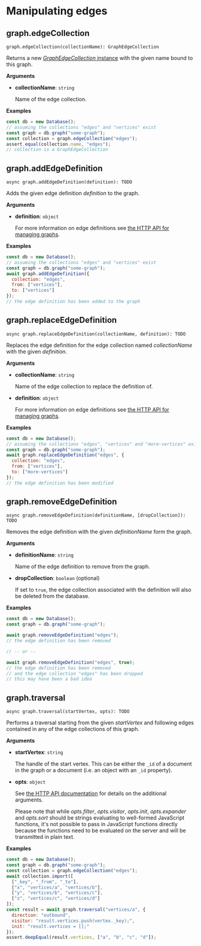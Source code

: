 # Manipulating edges

## graph.edgeCollection

`graph.edgeCollection(collectionName): GraphEdgeCollection`

Returns a new [_GraphEdgeCollection_ instance](EdgeCollection.md) with
the given name bound to this graph.

**Arguments**

- **collectionName**: `string`

  Name of the edge collection.

**Examples**

```js
const db = new Database();
// assuming the collections "edges" and "vertices" exist
const graph = db.graph("some-graph");
const collection = graph.edgeCollection("edges");
assert.equal(collection.name, "edges");
// collection is a GraphEdgeCollection
```

## graph.addEdgeDefinition

`async graph.addEdgeDefinition(definition): TODO`

Adds the given edge definition _definition_ to the graph.

**Arguments**

- **definition**: `object`

  For more information on edge definitions see
  [the HTTP API for managing graphs](https://www.arangodb.com/docs/stable/http/gharial-management.html).

**Examples**

```js
const db = new Database();
// assuming the collections "edges" and "vertices" exist
const graph = db.graph("some-graph");
await graph.addEdgeDefinition({
  collection: "edges",
  from: ["vertices"],
  to: ["vertices"]
});
// the edge definition has been added to the graph
```

## graph.replaceEdgeDefinition

`async graph.replaceEdgeDefinition(collectionName, definition): TODO`

Replaces the edge definition for the edge collection named _collectionName_ with
the given _definition_.

**Arguments**

- **collectionName**: `string`

  Name of the edge collection to replace the definition of.

- **definition**: `object`

  For more information on edge definitions see
  [the HTTP API for managing graphs](https://www.arangodb.com/docs/stable/http/gharial-management.html).

**Examples**

```js
const db = new Database();
// assuming the collections "edges", "vertices" and "more-vertices" exist
const graph = db.graph("some-graph");
await graph.replaceEdgeDefinition("edges", {
  collection: "edges",
  from: ["vertices"],
  to: ["more-vertices"]
});
// the edge definition has been modified
```

## graph.removeEdgeDefinition

`async graph.removeEdgeDefinition(definitionName, [dropCollection]): TODO`

Removes the edge definition with the given _definitionName_ form the graph.

**Arguments**

- **definitionName**: `string`

  Name of the edge definition to remove from the graph.

- **dropCollection**: `boolean` (optional)

  If set to `true`, the edge collection associated with the definition will also
  be deleted from the database.

**Examples**

```js
const db = new Database();
const graph = db.graph("some-graph");

await graph.removeEdgeDefinition("edges");
// the edge definition has been removed

// -- or --

await graph.removeEdgeDefinition("edges", true);
// the edge definition has been removed
// and the edge collection "edges" has been dropped
// this may have been a bad idea
```

## graph.traversal

`async graph.traversal(startVertex, opts): TODO`

Performs a traversal starting from the given _startVertex_ and following edges
contained in any of the edge collections of this graph.

**Arguments**

- **startVertex**: `string`

  The handle of the start vertex. This can be either the `_id` of a document in
  the graph or a document (i.e. an object with an `_id` property).

- **opts**: `object`

  See
  [the HTTP API documentation](https://www.arangodb.com/docs/stable/http/traversal.html)
  for details on the additional arguments.

  Please note that while _opts.filter_, _opts.visitor_, _opts.init_,
  _opts.expander_ and _opts.sort_ should be strings evaluating to well-formed
  JavaScript functions, it's not possible to pass in JavaScript functions
  directly because the functions need to be evaluated on the server and will be
  transmitted in plain text.

**Examples**

```js
const db = new Database();
const graph = db.graph("some-graph");
const collection = graph.edgeCollection("edges");
await collection.import([
  ["_key", "_from", "_to"],
  ["x", "vertices/a", "vertices/b"],
  ["y", "vertices/b", "vertices/c"],
  ["z", "vertices/c", "vertices/d"]
]);
const result = await graph.traversal("vertices/a", {
  direction: "outbound",
  visitor: "result.vertices.push(vertex._key);",
  init: "result.vertices = [];"
});
assert.deepEqual(result.vertices, ["a", "b", "c", "d"]);
```
